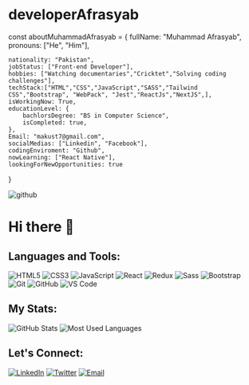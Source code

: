 # developerAfrasyab
const aboutMuhammadAfrasyab = {
    fullName: "Muhammad Afrasyab",
    pronouns: ["He", "Him"],

    nationality: "Pakistan",
    jobStatus: ["Front-end Developer"],
    hobbies: ["Watching documentaries","Cricktet","Solving coding challenges"],
    techStack:["HTML","CSS","JavaScript","SASS","Tailwind CSS","Bootstrap", "WebPack", "Jest","ReactJs","NextJS",],
    isWorkingNow: True,
    educationLevel: {
        bachlorsDegree: "BS in Computer Science",
        isCompleted: true,
    },
    Email: "makust7@gmail.com",
    socialMedias: ["Linkedin", "Facebook"],
    codingEnviroment: "Github",
    nowLearning: ["React Native"],
    lookingForNewOpportunities: true    
}



![github](https://github.com/user-attachments/assets/57cc2efe-5d33-496c-9c75-442c37228e19)






# Hi there 👋

## Languages and Tools:

![HTML5](https://img.shields.io/badge/-HTML5-E34F26?style=flat&logo=html5&logoColor=white)
![CSS3](https://img.shields.io/badge/-CSS3-1572B6?style=flat&logo=css3)
![JavaScript](https://img.shields.io/badge/-JavaScript-F7DF1E?style=flat&logo=javascript&logoColor=black)
![React](https://img.shields.io/badge/-React-61DAFB?style=flat&logo=react&logoColor=black)
![Redux](https://img.shields.io/badge/-Redux-764ABC?style=flat&logo=redux)
![Sass](https://img.shields.io/badge/-Sass-CC6699?style=flat&logo=sass&logoColor=white)
![Bootstrap](https://img.shields.io/badge/-Bootstrap-563D7C?style=flat&logo=bootstrap)
![Git](https://img.shields.io/badge/-Git-F05032?style=flat&logo=git&logoColor=white)
![GitHub](https://img.shields.io/badge/-GitHub-181717?style=flat&logo=github)
![VS Code](https://img.shields.io/badge/-VS_Code-007ACC?style=flat&logo=visual-studio-code)

## My Stats:

![GitHub Stats](https://github-readme-stats.vercel.app/api?username=Afrasyab11&show_icons=true&count_private=true)
![Most Used Languages](https://github-readme-stats.vercel.app/api/top-langs/?username=Afrasyab11&layout=compact)

## Let's Connect:

[![LinkedIn](https://img.shields.io/badge/-LinkedIn-0A66C2?style=flat&logo=linkedin&logoColor=white)](https://www.linkedin.com/in/muhammad-afrasyab-65888b195/)
[![Twitter](https://img.shields.io/badge/-Twitter-1DA1F2?style=flat&logo=twitter&logoColor=white)](https://twitter.com/<your-twitter>)
[![Email](https://img.shields.io/badge/-Email-D14836?style=flat&logo=gmail&logoColor=white)](mailto:makust7@gmail.com)
